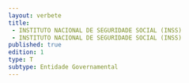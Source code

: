 ```yaml
---
layout: verbete
title:
 - INSTITUTO NACIONAL DE SEGURIDADE SOCIAL (INSS)
 - INSTITUTO NACIONAL DE SEGURIDADE SOCIAL (INSS)
published: true
edition: 1  
type: T
subtype: Entidade Governamental
---
```


